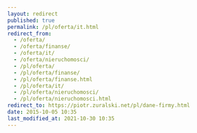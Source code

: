 ```yaml
---
layout: redirect
published: true
permalink: /pl/oferta/it.html
redirect_from:
  - /oferta/
  - /oferta/finanse/
  - /oferta/it/
  - /oferta/nieruchomosci/
  - /pl/oferta/
  - /pl/oferta/finanse/
  - /pl/oferta/finanse.html
  - /pl/oferta/it/
  - /pl/oferta/nieruchomosci/
  - /pl/oferta/nieruchomosci.html
redirect_to: https://piotr.zuralski.net/pl/dane-firmy.html
date: 2015-10-05 10:35
last_modified_at: 2021-10-30 10:35
---
```

